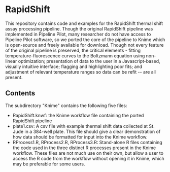 # RapidShift
This repository contains code and examples for the RapidShift thermal shift assay processing pipeline.  Though the original RapidShift pipeline was implemented in Pipeline Pilot, many researcher do not have access to Pipeline Pilot software, so we ported the core of the pipeline to Knime which is open-source and freely available for download.  Though not every feature of the original pipeline is preserved, the critical elements - fitting temperature-fluorescence curves to the Boltzmann equation using non-linear optimization; presentation of data to the user in a Javascript-based, visually intuitive interface; flagging and highlighting poor fits; and adjustment of relevant temperature ranges so data can be refit -- are all present.

## Contents
The subdirectory "Knime" contains the following five files:

- RapidShift.knwf: the Knime workflow file containing the ported RapidShift pipeline
- plate1.csv: A csv file with example thermal shift data collected at St. Jude in a 384-well plate.  This file should give a clear demonstration of how data should be formatted for input into the Knime workflow.
- RProcess1.R, RProcess2.R, RProcess3.R: Stand-alone R files containing the code used in the three distinct R processes present in the Knime workflow.  These files are not much use on their own, but allow a user to access the R code from the workflow without opening it in Knime, which may be preferable for some users.
